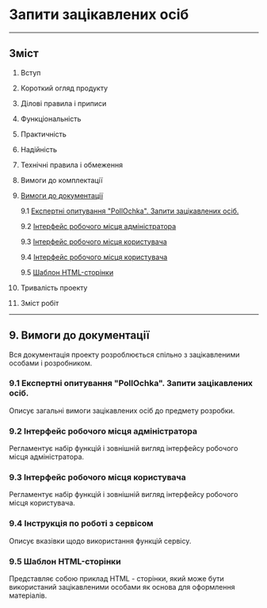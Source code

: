 # Запити зацікавлених осіб
***
## Зміст

1. Вступ
2. Короткий огляд продукту
3. Ділові правила і приписи
4. Функціональність
5. Практичність
6. Надійність
7. Технічні правила і обмеження
8. Вимоги до комплектації
9. [Вимоги до документації](https://github.com/MkZb/ODB/blob/master/doc/requests.md#9-%D0%B2%D0%B8%D0%BC%D0%BE%D0%B3%D0%B8-%D0%B4%D0%BE-%D0%B4%D0%BE%D0%BA%D1%83%D0%BC%D0%B5%D0%BD%D1%82%D0%B0%D1%86%D1%96%D1%97)
	
	9.1 [Експертні опитування "PollOchka". Запити зацікавлених осіб.](https://github.com/MkZb/ODB/blob/master/doc/requests.md#91-%D0%B5%D0%BA%D1%81%D0%BF%D0%B5%D1%80%D1%82%D0%BD%D1%96-%D0%BE%D0%BF%D0%B8%D1%82%D1%83%D0%B2%D0%B0%D0%BD%D0%BD%D1%8F-pollochka-%D0%B7%D0%B0%D0%BF%D0%B8%D1%82%D0%B8-%D0%B7%D0%B0%D1%86%D1%96%D0%BA%D0%B0%D0%B2%D0%BB%D0%B5%D0%BD%D0%B8%D1%85-%D0%BE%D1%81%D1%96%D0%B1)

	9.2 [Інтерфейс робочого місця адміністратора](https://github.com/MkZb/ODB/blob/master/doc/requests.md#92-%D1%96%D0%BD%D1%82%D0%B5%D1%80%D1%84%D0%B5%D0%B9%D1%81-%D1%80%D0%BE%D0%B1%D0%BE%D1%87%D0%BE%D0%B3%D0%BE-%D0%BC%D1%96%D1%81%D1%86%D1%8F-%D0%B0%D0%B4%D0%BC%D1%96%D0%BD%D1%96%D1%81%D1%82%D1%80%D0%B0%D1%82%D0%BE%D1%80%D0%B0)
	
	9.3 [Інтерфейс робочого місця користувача](https://github.com/MkZb/ODB/blob/master/doc/requests.md#93-%D1%96%D0%BD%D1%82%D0%B5%D1%80%D1%84%D0%B5%D0%B9%D1%81-%D1%80%D0%BE%D0%B1%D0%BE%D1%87%D0%BE%D0%B3%D0%BE-%D0%BC%D1%96%D1%81%D1%86%D1%8F-%D0%BA%D0%BE%D1%80%D0%B8%D1%81%D1%82%D1%83%D0%B2%D0%B0%D1%87%D0%B0)

	9.4 [Інтерфейс робочого місця користувача](https://github.com/MkZb/ODB/blob/master/doc/requests.md#94-%D1%96%D0%BD%D1%81%D1%82%D1%80%D1%83%D0%BA%D1%86%D1%96%D1%8F-%D0%BF%D0%BE-%D1%80%D0%BE%D0%B1%D0%BE%D1%82%D1%96-%D0%B7-%D1%81%D0%B5%D1%80%D0%B2%D1%96%D1%81%D0%BE%D0%BC)

	9.5 [Шаблон HTML-сторінки](https://github.com/MkZb/ODB/blob/master/doc/requests.md#95-%D1%88%D0%B0%D0%B1%D0%BB%D0%BE%D0%BD-html-%D1%81%D1%82%D0%BE%D1%80%D1%96%D0%BD%D0%BA%D0%B8)

10. Тривалість проекту
11. Зміст робіт
***

## 9. Вимоги до документації
Вся документація проекту розроблюється спільно з зацікавленими особами і розробником.

### 9.1 Експертні опитування "PollOchka". Запити зацікавлених осіб.
Описує загальні вимоги зацікавлених осіб до предмету розробки.

### 9.2 Інтерфейс робочого місця адміністратора
Регламентує набір функцій і зовнішній вигляд інтерфейсу робочого місця адміністратора.

### 9.3 Інтерфейс робочого місця користувача
Регламентує набір функцій і зовнішній вигляд інтерфейсу робочого місця користувача.

### 9.4 Інструкція по роботі з сервісом
Описує вказівки щодо використання функцій сервісу.

### 9.5 Шаблон HTML-сторінки
Представляє собою приклад HTML - сторінки, який може бути використаний зацікавленими особами як основа для оформлення матеріалів.
